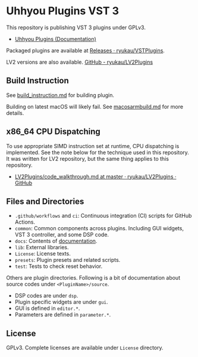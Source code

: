 # Uhhyou Plugins VST 3
This repository is publishing VST 3 plugins under GPLv3.

- [Uhhyou Plugins (Documentation)](https://ryukau.github.io/VSTPlugins/)

Packaged plugins are available at [Releases · ryukau/VSTPlugins](https://github.com/ryukau/VSTPlugins/releases).

LV2 versions are also available. [GitHub - ryukau/LV2Plugins](https://github.com/ryukau/LV2Plugins)

## Build Instruction
See [build_instruction.md](https://github.com/ryukau/VSTPlugins/blob/master/build_instruction.md) for building plugin.

Building on latest macOS will likely fail. See [macosarmbuild.md](https://github.com/ryukau/VSTPlugins/blob/master/macarmbuild.md) for more details.

## x86_64 CPU Dispatching
To use appropriate SIMD instruction set at runtime, CPU dispatching is implemented. See the note below for the technique used in this repository. It was written for LV2 repository, but the same thing applies to this repository.

- [LV2Plugins/code_walkthrough.md at master · ryukau/LV2Plugins · GitHub](https://github.com/ryukau/LV2Plugins/blob/master/docs/dev_note/code_walkthrough.md#cpu-dispatching)

## Files and Directories
- `.github/workflows` and `ci`: Continuous integration (CI) scripts for GitHub Actions.
- `common`: Common components across plugins. Including GUI widgets, VST 3 controller, and some DSP code.
- `docs`: Contents of [documentation](https://ryukau.github.io/VSTPlugins/).
- `lib`: External libraries.
- `License`: License texts.
- `presets`: Plugin presets and related scripts.
- `test`: Tests to check reset behavior.

Others are plugin directories. Following is a bit of documentation about source codes under `<PluginName>/source`.

- DSP codes are under `dsp`.
- Plugin specific widgets are under `gui`.
- GUI is defined in `editor.*`.
- Parameters are defined in `parameter.*`.

## License
GPLv3. Complete licenses are available under `License` directory.
